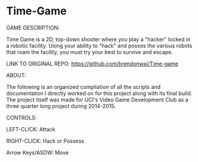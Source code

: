 # Time-Game

GAME DESCRIPTION:

  Time Game is a 2D, top-down shooter where you play a "hacker" locked in a robotic facility.
  Using your ability to "hack" and posses the various robots that roam the facility, you must
  try your best to survive and escape.

LINK TO ORIGINAL REPO: https://github.com/brendonwai/Time-game

ABOUT:

  The following is an organized compliation of all the scripts and documentation I directly worked on for this project
  along with its final build. The project itself was made for UCI's Video Game Development Club as a three quarter long
  project during 2014-2015.
 
CONTROLS:
  
  LEFT-CLICK: Attack
  
  RIGHT-CLICK: Hack or Possess
  
  Arrow Keys/ASDW: Move
  
